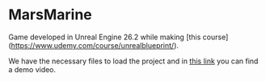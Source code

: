 # MarsMarine

Game developed in Unreal Engine 26.2 while making [this course] (https://www.udemy.com/course/unrealblueprint/).

We have the necessary files to load the project and in [this link](https://www.youtube.com/watch?v=r5HpQvHarbs&list=PLB9_8zTTrVjrCGwse6iae4oY9OeJVtho_&index=9) you can find a demo video. 
